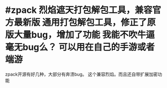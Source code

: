#zpack
烈焰遮天打包解包工具，兼容官方最新版
通用打包解包工具，修正了原版大量bug，增加了功能
我能不吹牛逼毫无bug么？
可以用在自己的手游或者端游
====================
zpack开源有好几种，大部分有奔溃bug。
这个兼容烈焰。而且还自带扩展加密功能